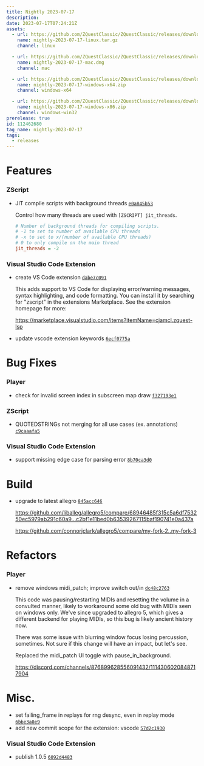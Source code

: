 ```yaml
---
title: Nightly 2023-07-17
description: 
date: 2023-07-17T07:24:21Z
assets: 
  - url: https://github.com/ZQuestClassic/ZQuestClassic/releases/download/nightly-2023-07-17/nightly-2023-07-17-linux.tar.gz
    name: nightly-2023-07-17-linux.tar.gz
    channel: linux

  - url: https://github.com/ZQuestClassic/ZQuestClassic/releases/download/nightly-2023-07-17/nightly-2023-07-17-mac.dmg
    name: nightly-2023-07-17-mac.dmg
    channel: mac

  - url: https://github.com/ZQuestClassic/ZQuestClassic/releases/download/nightly-2023-07-17/nightly-2023-07-17-windows-x64.zip
    name: nightly-2023-07-17-windows-x64.zip
    channel: windows-x64

  - url: https://github.com/ZQuestClassic/ZQuestClassic/releases/download/nightly-2023-07-17/nightly-2023-07-17-windows-x86.zip
    name: nightly-2023-07-17-windows-x86.zip
    channel: windows-win32
prerelease: true
id: 112462680
tag_name: nightly-2023-07-17
tags:
  - releases
---
```


# Features

### ZScript

- JIT compile scripts with background threads [`e0a845b53`](https://github.com/ArmageddonGames/ZQuestClassic/commit/e0a845b53192034c814c427100a0349ce9204fe4)

   Control how many threads are used with `[ZSCRIPT] jit_threads`.
   
   ```ini
   # Number of background threads for compiling scripts.
   # -1 to set to number of available CPU threads
   # -x to set to x/(number of available CPU threads)
   # 0 to only compile on the main thread
   jit_threads = -2
   ```

### Visual Studio Code Extension

- create VS Code extension [`dabe7c091`](https://github.com/ArmageddonGames/ZQuestClassic/commit/dabe7c091b89fa2e09217dfb63c652184b78f65e)

   This adds support to VS Code for displaying error/warning messages,
   syntax highlighting, and code formatting. You can install it by
   searching for "zscript" in the extensions Marketplace. See the extension
   homepage for more:
   
   https://marketplace.visualstudio.com/items?itemName=cjamcl.zquest-lsp
- update vscode extension keywords [`6ecf0775a`](https://github.com/ArmageddonGames/ZQuestClassic/commit/6ecf0775afeac108bb4f806b76f9c1835c0a98d1)

# Bug Fixes

### Player

- check for invalid screen index in subscreen map draw [`f327193e1`](https://github.com/ArmageddonGames/ZQuestClassic/commit/f327193e1c6574956ac1187cb3bc2bebdfcfbbb9)

### ZScript

- QUOTEDSTRINGs not merging for all use cases (ex. annotations) [`c9caaafa5`](https://github.com/ArmageddonGames/ZQuestClassic/commit/c9caaafa5e3eb75a73070b8c3dcd2e7c075f831b)

### Visual Studio Code Extension

- support missing edge case for parsing error [`8b70ca3d0`](https://github.com/ArmageddonGames/ZQuestClassic/commit/8b70ca3d0e0c2127ae7e5895c9217c43e3319065)

# Build

- upgrade to latest allegro [`845acc646`](https://github.com/ArmageddonGames/ZQuestClassic/commit/845acc646a489b2b6922a679f4fe9675384226fc)

   https://github.com/liballeg/allegro5/compare/68946485f315c5a6df753250ec5979ab291c60a9...c2bf1e11bed0b63539267115baf190741e0a437a
   
   https://github.com/connorjclark/allegro5/compare/my-fork-2..my-fork-3

# Refactors

### Player

- remove windows midi_patch; improve switch out/in [`dc48c2763`](https://github.com/ArmageddonGames/ZQuestClassic/commit/dc48c276395fc554bb038a58c788483eb1659354)

   This code was pausing/restarting MIDIs and resetting the volume in a
   convulted manner, likely to workaround some old bug with MIDIs seen on
   windows only. We've since upgraded to allegro 5, which gives a different
   backend for playing MIDIs, so this bug is likely ancient history now.
   
   There was some issue with blurring window focus losing percussion,
   sometimes. Not sure if this change will have an impact, but let's see.
   
   Replaced the midi_patch UI toggle with pause_in_background.
   
   https://discord.com/channels/876899628556091432/1114306020848717904

# Misc.

- set failing_frame in replays for rng desync, even in replay mode [`6bbe3a0e9`](https://github.com/ArmageddonGames/ZQuestClassic/commit/6bbe3a0e92edb16076b9987335fd7f4c61d3e45f)
- add new commit scope for the extension: vscode [`57d2c1930`](https://github.com/ArmageddonGames/ZQuestClassic/commit/57d2c19301c4b4e8d1639358715d920f5fd92cd9)

### Visual Studio Code Extension

- publish 1.0.5 [`6092d4483`](https://github.com/ArmageddonGames/ZQuestClassic/commit/6092d448398f0ba9cef5c787b3eebe6850e8a528)
